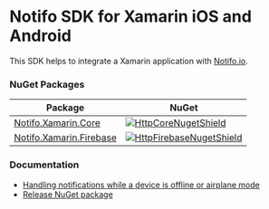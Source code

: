 # Notifo SDK for Xamarin iOS and Android
This SDK helps to integrate a Xamarin application with [Notifo.io](https://www.notifo.io/).

### NuGet Packages
| Package | NuGet | 
|--------|--------|
| [Notifo.Xamarin.Core](https://www.nuget.org/packages/Notifo.Xamarin.Core) | [![HttpCoreNugetShield]][HttpCoreNuget] | 
| [Notifo.Xamarin.Firebase](https://www.nuget.org/packages/Notifo.Xamarin.Firebase) | [![HttpFirebaseNugetShield]][HttpFirebaseNuget] | 


### Documentation
* [Handling notifications while a device is offline or airplane mode](docs/offline-device-handling.md)
* [Release NuGet package](docs/release-nuget.md)


[HttpCoreNugetShield]: https://img.shields.io/nuget/v/Notifo.Xamarin.Core
[HttpCoreNuget]: https://www.nuget.org/packages/Notifo.Xamarin.Core
[HttpFirebaseNugetShield]: https://img.shields.io/nuget/v/Notifo.Xamarin.Firebase
[HttpFirebaseNuget]: https://www.nuget.org/packages/Notifo.Xamarin.Firebase
